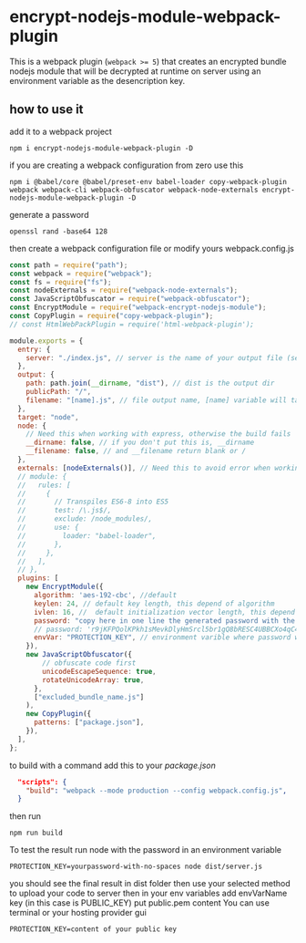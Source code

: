 # encrypt-nodejs-module-webpack-plugin

This is a  webpack plugin (`webpack >= 5`) that creates an encrypted bundle nodejs module that will be decrypted at runtime on server using an environment variable as the desencription key.

## how to use it

add it to a webpack project

```shell
npm i encrypt-nodejs-module-webpack-plugin -D
```

if you are creating a webpack configuration from zero use this

```shell
npm i @babel/core @babel/preset-env babel-loader copy-webpack-plugin webpack webpack-cli webpack-obfuscator webpack-node-externals encrypt-nodejs-module-webpack-plugin -D
```

generate a password

```shell
openssl rand -base64 128
```

then create a webpack configuration file or modify yours
webpack.config.js

```js
const path = require("path");
const webpack = require("webpack");
const fs = require("fs");
const nodeExternals = require("webpack-node-externals");
const JavaScriptObfuscator = require("webpack-obfuscator");
const EncryptModule = require("webpack-encrypt-nodejs-module");
const CopyPlugin = require("copy-webpack-plugin");
// const HtmlWebPackPlugin = require('html-webpack-plugin');

module.exports = {
  entry: {
    server: "./index.js", // server is the name of your output file (server.js), and index.js your source script
  },
  output: {
    path: path.join(__dirname, "dist"), // dist is the output dir
    publicPath: "/",
    filename: "[name].js", // file output name, [name] variable will take the value declared in entry, in this case [server]
  },
  target: "node",
  node: {
    // Need this when working with express, otherwise the build fails
    __dirname: false, // if you don't put this is, __dirname
    __filename: false, // and __filename return blank or /
  },
  externals: [nodeExternals()], // Need this to avoid error when working with Express
  // module: {
  //   rules: [
  //     {
  //       // Transpiles ES6-8 into ES5
  //       test: /\.js$/,
  //       exclude: /node_modules/,
  //       use: {
  //         loader: "babel-loader",
  //       },
  //     },
  //   ],
  // },
  plugins: [
    new EncryptModule({
      algorithm: 'aes-192-cbc', //default
      keylen: 24, // default key length, this depend of algorithm
      ivlen: 16, //  default initialization vector length, this depend of algorithm
      password: "copy here in one line the generated password with the command -> openssl rand -base64 128", // this is used to generate a key
      // password: 'r9jKFPQolKPkh1sMevkDlyHmSrcl5br1gQ8bRESC4UBBCXo4qC4O0S5PKAduodsejDW789RdOqpRQsez9I+4S0KUabHKPoYOZ3PP3ExAZiErMFs7HQqdNNBjkTG3EknH6OjkLhoHBZ3NmodBnURHkMf6CXucIrjt+dqMQoEOq1M=',
      envVar: "PROTECTION_KEY", // environment varible where password will be obtained at runtime in server
    }),
    new JavaScriptObfuscator({
        // obfuscate code first
        unicodeEscapeSequence: true,
        rotateUnicodeArray: true,
      },
      ["excluded_bundle_name.js"]
    ),
    new CopyPlugin({
      patterns: ["package.json"],
    }),
  ],
};
```

to build with a command add this to your _package.json_

```json
  "scripts": {
    "build": "webpack --mode production --config webpack.config.js",
  }
```

then run

```shell
npm run build
```

To test the result run node with the password in an environment variable

```shell
PROTECTION_KEY=yourpassword-with-no-spaces node dist/server.js
```

you should see the final result in dist folder
then use your selected method to upload your code to server
then in your env variables add envVarName key (in this case is PUBLIC_KEY) put public.pem content
You can use terminal or your hosting provider gui

```shell
PROTECTION_KEY=content of your public key
```
